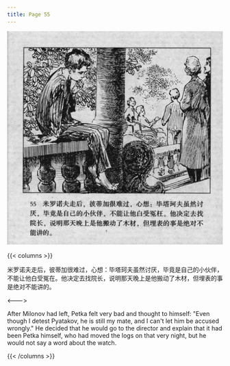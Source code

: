 ```yaml
---
title: Page 55
---
```


![biao page](./../../images/biao/seifert0726_biao_0059_055.jpg)

{{< columns >}}

米罗诺夫走后，彼蒂加很难过，心想：毕塔珂夫虽然讨厌，毕竟是自己的小伙伴，不能让他白受冤在。他决定去找院长，说明那天晚上是他搬动了木材，但埋表的事是绝对不能讲的。

<--->

After Milonov had left, Petka felt very bad and thought to himself: "Even though I detest Pyatakov, he is still my mate, and I can't let him be accused wrongly." He decided that he would go to the director and explain that it had been Petka himself, who had moved the logs on that very night, but he would not say a word about the watch.

{{< /columns >}}
